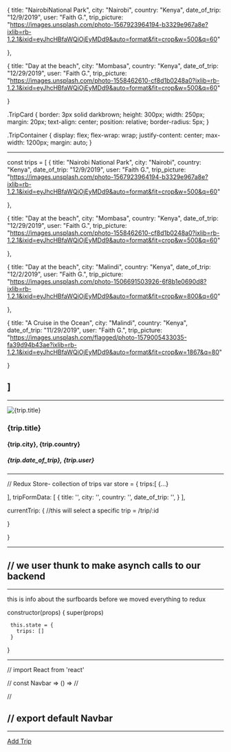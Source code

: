 {
title: "NairobiNational Park",
city: "Nairobi",
country: "Kenya",
date_of_trip: "12/9/2019",
user: "Faith G.",
trip_picture: "https://images.unsplash.com/photo-1567923964194-b3329e967a8e?ixlib=rb-1.2.1&ixid=eyJhcHBfaWQiOjEyMDd9&auto=format&fit=crop&w=500&q=60"

},

{
title: "Day at the beach",
city: "Mombasa",
country: "Kenya",
date_of_trip: "12/29/2019",
user: "Faith G.",
trip_picture: "https://images.unsplash.com/photo-1558462610-cf8d1b0248a0?ixlib=rb-1.2.1&ixid=eyJhcHBfaWQiOjEyMDd9&auto=format&fit=crop&w=500&q=60"

}

.TripCard {
border: 3px solid darkbrown;
height: 300px;
width: 250px;
margin: 20px;
text-align: center;
position: relative;
border-radius: 5px;
}

.TripContainer {
display: flex;
flex-wrap: wrap;
justify-content: center;
max-width: 1200px;
margin: auto;
}

---

const trips = [
{
title: "Nairobi National Park",
city: "Nairobi",
country: "Kenya",
date_of_trip: "12/9/2019",
user: "Faith G.",
trip_picture: "https://images.unsplash.com/photo-1567923964194-b3329e967a8e?ixlib=rb-1.2.1&ixid=eyJhcHBfaWQiOjEyMDd9&auto=format&fit=crop&w=500&q=60"

},

{
title: "Day at the beach",
city: "Mombasa",
country: "Kenya",
date_of_trip: "12/29/2019",
user: "Faith G.",
trip_picture: "https://images.unsplash.com/photo-1558462610-cf8d1b0248a0?ixlib=rb-1.2.1&ixid=eyJhcHBfaWQiOjEyMDd9&auto=format&fit=crop&w=500&q=60"

},

{
title: "Day at the beach",
city: "Malindi",
country: "Kenya",
date_of_trip: "12/2/2019",
user: "Faith G.",
trip_picture: "https://images.unsplash.com/photo-1506691503926-6f8b1e0690d8?ixlib=rb-1.2.1&ixid=eyJhcHBfaWQiOjEyMDd9&auto=format&fit=crop&w=800&q=60"

},

{
title: "A Cruise in the Ocean",
city: "Malindi",
country: "Kenya",
date_of_trip: "11/29/2019",
user: "Faith G.",
trip_picture: "https://images.unsplash.com/flagged/photo-1579005433035-fa39d94b43ae?ixlib=rb-1.2.1&ixid=eyJhcHBfaWQiOjEyMDd9&auto=format&fit=crop&w=1867&q=80"

}

## ]

---

 <div className="TripDetails">
     <div className="TripCard">
        <img className= "TripImage" src={trip.trip_picture} alt={trip.title} />
        <h3>{trip.title}</h3>
        <h4>{trip.city}, {trip.country}</h4>
        <h5>{trip.date_of_trip}, {trip.user} </h5>
     </div>
  </div>

---

// Redux Store- collection of trips
var store = {
trips:[
{...}

],
tripFormData: [
{
title: '',
city: '',
country: '',
date_of_trip: '',
}
],

currentTrip: {
//this will select a specific trip = /trip/:id

}

}

---

## // we user thunk to make asynch calls to our backend

---

this is info about the surfboards before we moved everything to redux

constructor(props) {
super(props)

     this.state = {
       trips: []
     }

}

---

// import React from 'react'

// const Navbar => () =>
// <div>

// </div>

## // export default Navbar

---

<a href="#NewForm">Add Trip</a>
